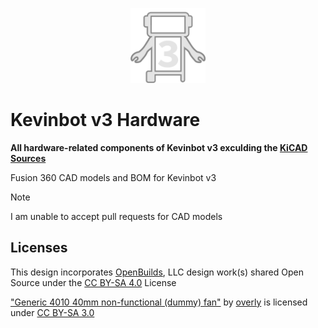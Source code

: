 <p align="center">
  <img src="docs/icon.svg" alt="Kevinbot v3 logo" width=120/>
</p>

# Kevinbot v3 Hardware

**All hardware-related components of Kevinbot v3 exculding the [KiCAD Sources](https://github.com/meowmeowahr/KevinbotV3-KiCAD)**

Fusion 360 CAD models and BOM for Kevinbot v3

> [!NOTE]  
> I am unable to accept pull requests for CAD models

## Licenses

This design incorporates [OpenBuilds](https://openbuilds.com/), LLC design work(s) shared Open Source under the [CC BY-SA 4.0](https://creativecommons.org/licenses/by-sa/4.0/) License

<a href="https://www.thingiverse.com/thing:4765510" target="_blank">"Generic 4010 40mm non-functional (dummy) fan"</a> by <a href="https://www.thingiverse.com/overly/designs" target="_blank">overly</a> is licensed under <a href="http://creativecommons.org/licenses/by-sa/3.0" target="_blank">CC BY-SA 3.0</a>